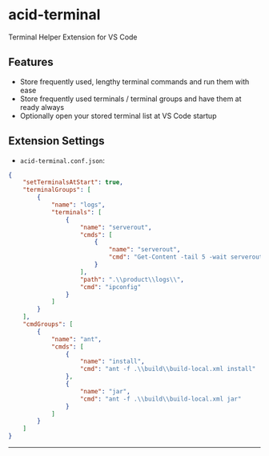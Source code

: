 # acid-terminal

Terminal Helper Extension for VS Code


## Features

* Store frequently used, lengthy terminal commands and run them with ease
* Store frequently used terminals / terminal groups and have them at ready always
* Optionally open your stored terminal list at VS Code startup

## Extension Settings

* `acid-terminal.conf.json`:
```json
{
    "setTerminalsAtStart": true,
    "terminalGroups": [
        {
            "name": "logs",
            "terminals": [
                {
                    "name": "serverout",
                    "cmds": [
                        {
                            "name": "serverout",
                            "cmd": "Get-Content -tail 5 -wait serverout.log"
                        }
                    ],
                    "path": ".\\product\\logs\\",
                    "cmd": "ipconfig"
                }
            ]
        }
    ],
    "cmdGroups": [
        {
            "name": "ant",
            "cmds": [
                {
                    "name": "install",
                    "cmd": "ant -f .\\build\\build-local.xml install"
                },
                {
                    "name": "jar",
                    "cmd": "ant -f .\\build\\build-local.xml jar"
                }
            ]
        }
    ]
}
```
-----------------------------------------------------------------------------------------------------------
